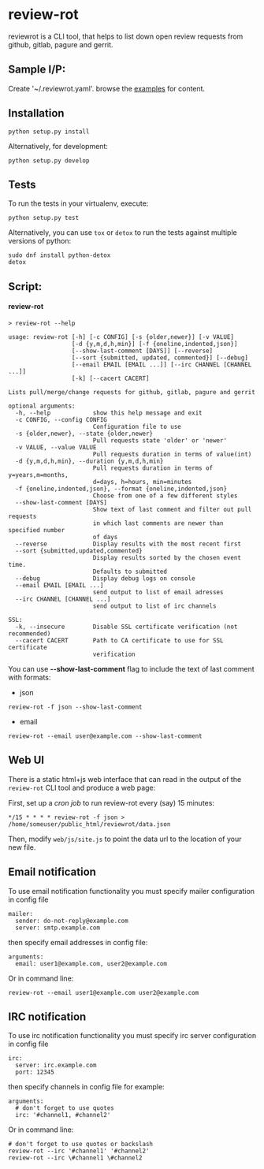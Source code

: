 # review-rot
reviewrot is a CLI tool, that helps to list down open review requests from github, gitlab, pagure and gerrit.

## Sample I/P:
Create '~/.reviewrot.yaml'. browse the [examples](https://github.com/nirzari/review-rot/tree/master/examples/) for content. 

## Installation
```shell
python setup.py install
```

Alternatively, for development:
```shell
python setup.py develop
```

## Tests
To run the tests in your virtualenv, execute:
```shell
python setup.py test
```

Alternatively, you can use `tox` or `detox` to run the tests against multiple versions of python:
```shell
sudo dnf install python-detox
detox
```

## Script:

#### review-rot
```shell
> review-rot --help

usage: review-rot [-h] [-c CONFIG] [-s {older,newer}] [-v VALUE]
                  [-d {y,m,d,h,min}] [-f {oneline,indented,json}]
                  [--show-last-comment [DAYS]] [--reverse]
                  [--sort {submitted, updated, commented}] [--debug]
                  [--email EMAIL [EMAIL ...]] [--irc CHANNEL [CHANNEL ...]]
                  [-k] [--cacert CACERT]

Lists pull/merge/change requests for github, gitlab, pagure and gerrit

optional arguments:
  -h, --help            show this help message and exit
  -c CONFIG, --config CONFIG
                        Configuration file to use
  -s {older,newer}, --state {older,newer}
                        Pull requests state 'older' or 'newer'
  -v VALUE, --value VALUE
                        Pull requests duration in terms of value(int)
  -d {y,m,d,h,min}, --duration {y,m,d,h,min}
                        Pull requests duration in terms of y=years,m=months,
                        d=days, h=hours, min=minutes
  -f {oneline,indented,json}, --format {oneline,indented,json}
                        Choose from one of a few different styles
  --show-last-comment [DAYS]
                        Show text of last comment and filter out pull requests
                        in which last comments are newer than specified number
                        of days
  --reverse             Display results with the most recent first
  --sort {submitted,updated,commented}
                        Display results sorted by the chosen event time.
                        Defaults to submitted
  --debug               Display debug logs on console
  --email EMAIL [EMAIL ...]
                        send output to list of email adresses
  --irc CHANNEL [CHANNEL ...]
                        send output to list of irc channels

SSL:
  -k, --insecure        Disable SSL certificate verification (not recommended)
  --cacert CACERT       Path to CA certificate to use for SSL certificate
                        verification

```

You can use **--show-last-comment** flag to include the text of last comment with formats:
- json
```
review-rot -f json --show-last-comment
```
- email
```
review-rot --email user@example.com --show-last-comment
```

## Web UI

There is a static html+js web interface that can read in the output of the
`review-rot` CLI tool and produce a web page:

First, set up a *cron job* to run review-rot every (say) 15 minutes:

```shell
*/15 * * * * review-rot -f json > /home/someuser/public_html/reviewrot/data.json
```

Then, modify `web/js/site.js` to point the data url to the location of your new file.

## Email notification

To use email notification functionality you must specify mailer configuration in config file
```
mailer:
  sender: do-not-reply@example.com
  server: smtp.example.com
```

then specify email addresses in config file:
```
arguments:
  email: user1@example.com, user2@example.com
```

Or in command line:
```
review-rot --email user1@example.com user2@example.com
```

## IRC notification

To use irc notification functionality you must specify irc server configuration in config file
```
irc:
  server: irc.example.com
  port: 12345
```

then specify channels in config file for example:
```
arguments:
  # don't forget to use quotes
  irc: '#channel1, #channel2'
```

Or in command line:
```
# don't forget to use quotes or backslash
review-rot --irc '#channel1' '#channel2'
review-rot --irc \#channel1 \#channel2
```
